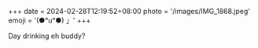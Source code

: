 +++
date = 2024-02-28T12:19:52+08:00
photo = '/images/IMG_1868.jpeg'
emoji = '(●°u°●)​ 」'
+++

Day drinking eh buddy?